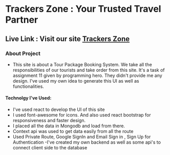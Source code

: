 # Trackers Zone : Your Trusted Travel Partner

## Live Link : Visit our site  [Trackers Zone](https://trackers-zone.netlify.app/)


### About Project 
   - This site is about a Tour Package Booking System. We take all the responsibilities of our tourists and take order from this site. It's a task of assignment 11 given by programming hero. They didn't provide me any design. I've used my own idea to generate this UI as well as functionalities.


#### Technolgy I've Used: 
- I've used react to develop the UI of this site
- I used font-awesome for icons. And also used react bootstrap for responsiveness and faster design.
- I placed all the data in Mongodb and load from there.
- Context api was used to get data easily from all the route
- Used Private Route, Google SignIn and Email Sign in , Sign Up for Authentication
-I've created my own backend as well as some api's to connect client side to the database
